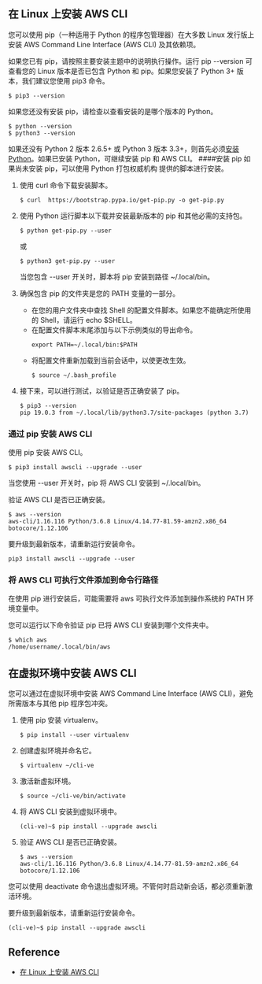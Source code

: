 ## 在 Linux 上安装 AWS CLI
您可以使用 pip（一种适用于 Python 的程序包管理器）在大多数 Linux 发行版上安装 AWS Command Line Interface (AWS CLI) 及其依赖项。

如果您已有 pip，请按照主要安装主题中的说明执行操作。运行 pip --version 可查看您的 Linux 版本是否已包含 Python 和 pip。如果您安装了 Python 3+ 版本，我们建议您使用 pip3 命令。
```
$ pip3 --version
```

如果您还没有安装 pip，请检查以查看安装的是哪个版本的 Python。
```
$ python --version
$ python3 --version
```
如果还没有 Python 2 版本 2.6.5+ 或 Python 3 版本 3.3+，则首先必须[安装 Python](https://docs.amazonaws.cn/cli/latest/userguide/install-linux-python.html)。如果已安装 Python，可继续安装 pip 和 AWS CLI。
####安装 pip
如果尚未安装 pip，可以使用 Python 打包权威机构 提供的脚本进行安装。
1. 使用 curl 命令下载安装脚本。
    ```
    $ curl  https://bootstrap.pypa.io/get-pip.py -o get-pip.py
    ```
2. 使用 Python 运行脚本以下载并安装最新版本的 pip 和其他必需的支持包。
    ```
    $ python get-pip.py --user
    ```
    或
    ```
    $ python3 get-pip.py --user
    ```

    当您包含 --user 开关时，脚本将 pip 安装到路径 ~/.local/bin。
3. 确保包含 pip 的文件夹是您的 PATH 变量的一部分。
    + 在您的用户文件夹中查找 Shell 的配置文件脚本。如果您不能确定所使用的 Shell，请运行 echo $SHELL。
    + 在配置文件脚本末尾添加与以下示例类似的导出命令。
        ```
        export PATH=~/.local/bin:$PATH
        ```
    + 将配置文件重新加载到当前会话中，以使更改生效。
       ```
       $ source ~/.bash_profile
       ```
4. 接下来，可以进行测试，以验证是否正确安装了 pip。
   ```
   $ pip3 --version
   pip 19.0.3 from ~/.local/lib/python3.7/site-packages (python 3.7)
   ```
### 通过 pip 安装 AWS CLI
使用 pip 安装 AWS CLI。
```
$ pip3 install awscli --upgrade --user
```

当您使用 --user 开关时，pip 将 AWS CLI 安装到 ~/.local/bin。

验证 AWS CLI 是否已正确安装。
```
$ aws --version
aws-cli/1.16.116 Python/3.6.8 Linux/4.14.77-81.59-amzn2.x86_64 botocore/1.12.106
```

要升级到最新版本，请重新运行安装命令。
```
pip3 install awscli --upgrade --user
```
### 将 AWS CLI 可执行文件添加到命令行路径
在使用 pip 进行安装后，可能需要将 aws 可执行文件添加到操作系统的 PATH 环境变量中。

您可以运行以下命令验证 pip 已将 AWS CLI 安装到哪个文件夹中。
```
$ which aws
/home/username/.local/bin/aws
```
## 在虚拟环境中安装 AWS CLI
您可以通过在虚拟环境中安装 AWS Command Line Interface (AWS CLI)，避免所需版本与其他 pip 程序包冲突。
1. 使用 pip 安装 virtualenv。
   ```
   $ pip install --user virtualenv
   ```
2. 创建虚拟环境并命名它。
   ```
   $ virtualenv ~/cli-ve
   ```
3. 激活新虚拟环境。
   ```
   $ source ~/cli-ve/bin/activate
   ```
4. 将 AWS CLI 安装到虚拟环境中。
   ```
   (cli-ve)~$ pip install --upgrade awscli
   ```
5. 验证 AWS CLI 是否已正确安装。
   ```
   $ aws --version
   aws-cli/1.16.116 Python/3.6.8 Linux/4.14.77-81.59-amzn2.x86_64 botocore/1.12.106
   ```

您可以使用 deactivate 命令退出虚拟环境。不管何时启动新会话，都必须重新激活环境。

要升级到最新版本，请重新运行安装命令。
```
(cli-ve)~$ pip install --upgrade awscli
```

## Reference
- [在 Linux 上安装 AWS CLI](https://docs.amazonaws.cn/cli/latest/userguide/install-linux.html)